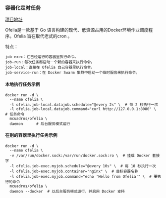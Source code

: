 ### 容器化定时任务

[项目地址](https://github.com/mcuadros/ofelia)

Ofelia是一款基于 Go 语言构建的现代、低资源占用的Docker环境作业调度程序。Ofelia 旨在取代老式的cron ⁠。

特点：
```
job-exec：在已经运行的容器里执行命令。
job-run：每次任务都启动一个新的容器来执行命令。
job-local：直接在 Ofelia 自己容器里执行命令。
job-service-run：在 Docker Swarm 集群中启动一个临时服务来执行命令。
```

#### 本地执行任务示例
```
docker run -d \
  --name ofelia \
  -l ofelia.job-local.datajob.schedule="@every 2s" \  # 每 2 秒执行一次
  -l ofelia.job-local.datajob.command="curl http://127.0.0.1:8080" \  # 任务命令
  mcuadros/ofelia \
  daemon      # 后台服务模式运行
```

#### 在别的容器里执行任务示例
```
docker run -d \
  --name ofelia \
  -v /var/run/docker.sock:/var/run/docker.sock:ro \  # 挂载 Docker 套接字
  -l ofelia.job-exec.myjob.schedule="@every 10s" \  # 每 10 秒执行一次
  -l ofelia.job-exec.myjob.container="nginx" \  # 目标容器名称
  -l ofelia.job-exec.myjob.command="echo 'Hello from Ofelia'" \  # 要执行的命令
  mcuadros/ofelia \
  daemon --docker  # 以后台服务模式运行，并启用 Docker 支持
```
